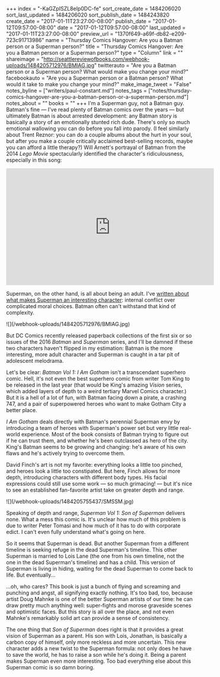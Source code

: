+++
index = "-KaGZpISZL8eIp0DC-fe"
sort_create_date = 1484206020
sort_last_updated = 1484206020
sort_publish_date = 1484243820
create_date = "2017-01-11T23:27:00-08:00"
publish_date = "2017-01-12T09:57:00-08:00"
date = "2017-01-12T09:57:00-08:00"
last_updated = "2017-01-11T23:27:00-08:00"
preview_url = "1370f649-a69f-db82-e209-723c91713986"
name = "Thursday Comics Hangover: Are you a Batman person or a Superman person?"
title = "Thursday Comics Hangover: Are you a Batman person or a Superman person?"
type = "Column"
link = ""
shareimage = "http://seattlereviewofbooks.com/webhook-uploads/1484205712976/BMIAG.jpg"
twitterauto = "Are you a Batman person or a Superman person? What would make you change your mind?"
facebookauto = "Are you a Superman person or a Batman person? What would it take to make you change your mind?"
make_image_tweet = "False"
notes_byline = ["writers/paul-constant.md"]
notes_tags = ["notes/thursday-comics-hangover-are-you-a-batman-person-or-a-superman-person.md"]
notes_about = ""
books = ""
+++
I'm a Superman guy, not a Batman guy. Batman's fine — I've read plenty of Batman comics over the years — but ultimately Batman is about arrested development: any Batman story is basically a story of an emotionally stunted rich dude. There's only so much emotional wallowing you can do before you fall into parody. (I feel similarly about Trent Reznor: you can do a couple albums about the hurt in your soul, but after you make a couple critically acclaimed best-selling records, maybe you can afford a little therapy?) Will Arnett's portrayal of Batman from the 2014 *Lego Movie* spectacularly identified the character's ridiculousness, especially in this song:

<iframe width="560" height="315" src="https://www.youtube.com/embed/pqv_LUStxDw?rel=0" frameborder="0" allowfullscreen></iframe>

Superman, on the other hand, is all about being an adult. I've [written about what makes Superman an interesting character](http://www.seattlereviewofbooks.com/notes/2016/03/31/thursday-comics-hangover-the-superman-trick/): internal conflict over complicated moral choices. Batman often can't withstand that kind of complexity.

<p class="image-left">![](/webhook-uploads/1484205712976/BMIAG.jpg)</p>

But DC Comics recently released paperback collections of the first six or so issues of the 2016 *Batman* and *Superman* series, and I'll be damned if these two characters haven't flipped in my estimation: Batman is the more interesting, more adult character and Superman is caught in a tar pit of adolescent melodrama.

Let's be clear: *Batman Vol 1: I Am Gotham* isn't a transcendant superhero comic. Hell, it's not even the best superhero comic from writer Tom King to be released in the last year (that would be King's amazing *Vision* series, which added layers of depth to a weird tertiary Marvel Comics character.) But it is a hell of a lot of fun, with Batman facing down a pirate, a crashing 747, and a pair of superpowered heroes who want to make Gotham City a better place.

*I Am Gotham* deals directly with Batman's perennial Superman envy by introducing a team of heroes with Superman's power set but very little real-world experience. Most of the book consists of Batman trying to figure out if he can trust them, and whether he's been outclassed as hero of the city. King's Batman seems to be growing and changing: he's aware of his own flaws and he's actively trying to overcome them.

David Finch's art is not my favorite: everything looks a little too pinched, and heroes look a little too constipated. But here, Finch allows for more depth, introducing characters with different body types. His facial expressions could still use some work — so much grimacing! — but it's nice to see an established fan-favorite artist take on greater depth and range.

<p class="image-left">![](/webhook-uploads/1484205755437/SMSSM.jpg)</p>

Speaking of depth and range, *Superman Vol 1: Son of Superman* delivers none. What a mess this comic is. It's unclear how much of this problem is due to writer Peter Tomasi and how much of it has to do with corporate edict. I can't even fully understand what's going on here. 

So it seems that Superman is dead. But another Superman from a different timeline is seeking refuge in the dead Superman's timeline. This other Superman is married to Lois Lane (the one from his own timeline, not the one in the dead Superman's timeline) and has a child. This version of Superman is living in hiding, waiting for the dead Superman to come back to life. But eventually...

...oh, who cares? This book is just a bunch of flying and screaming and punching and angst, all signifying exactly nothing. It's too bad, too, because artist Doug Mahnke is one of the better Superman artists of our time: he can draw pretty much anything well: super-fights and morose graveside scenes and optimistic faces. But this story is all over the place, and not even Mahnke's remarkably solid art can provide a sense of consistency.

The one thing that *Son of Superman* does right is that it provides a great vision of Superman as a parent. His son with Lois, Jonathan, is basically a carbon copy of himself, only more reckless and more uncertain. This new character adds a new twist to the Superman formula: not only does he have to save the world, he has to raise a son while he's doing it. Being a parent makes Superman even more interesting. Too bad everything else about this Superman comic is so damn boring.